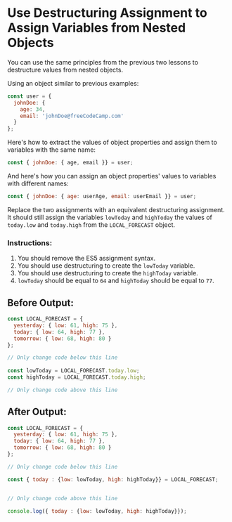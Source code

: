 # Use Destructuring Assignment to Assign Variables from Nested Objects

You can use the same principles from the previous two lessons to destructure values from nested objects.

Using an object similar to previous examples:

```javascript
const user = {
  johnDoe: { 
    age: 34,
    email: 'johnDoe@freeCodeCamp.com'
  }
};
```

Here's how to extract the values of object properties and assign them to variables with the same name:

```javascript
const { johnDoe: { age, email }} = user;
```

And here's how you can assign an object properties' values to variables with different names:

```javascript
const { johnDoe: { age: userAge, email: userEmail }} = user;
```

Replace the two assignments with an equivalent destructuring assignment. It should still assign the variables `lowToday` and `highToday` the values of `today.low` and `today.high` from the `LOCAL_FORECAST` object.

### Instructions:
1. You should remove the ES5 assignment syntax.
2. You should use destructuring to create the `lowToday` variable.
3. You should use destructuring to create the `highToday` variable.
4. `lowToday` should be equal to `64` and `highToday` should be equal to `77`.

## Before Output:
```javascript
const LOCAL_FORECAST = {
  yesterday: { low: 61, high: 75 },
  today: { low: 64, high: 77 },
  tomorrow: { low: 68, high: 80 }
};

// Only change code below this line
  
const lowToday = LOCAL_FORECAST.today.low;
const highToday = LOCAL_FORECAST.today.high;

// Only change code above this line
```

## After Output:
```javascript
const LOCAL_FORECAST = {
  yesterday: { low: 61, high: 75 },
  today: { low: 64, high: 77 },
  tomorrow: { low: 68, high: 80 }
};

// Only change code below this line

const { today : {low: lowToday, high: highToday}} = LOCAL_FORECAST;


// Only change code above this line

console.log({ today : {low: lowToday, high: highToday}});
```